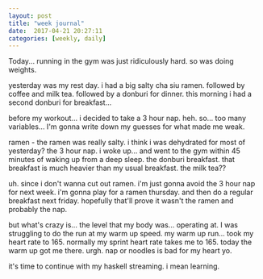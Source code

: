 ```yaml
---
layout: post
title: "week journal"
date:  2017-04-21 20:27:11
categories: [weekly, daily]
---
```

Today... running in the gym was just ridiculously hard. so was doing weights.

yesterday was my rest day. i had a big salty cha siu ramen. followed by coffee and milk tea. followed by a donburi for dinner. this morning i had a second donburi for breakfast... 

before my workout... i decided to take a 3 hour nap. heh. so... too many variables... I'm gonna write down my guesses for what made me weak.

ramen - the ramen was really salty. i think i was dehydrated for most of yesterday? 
the 3 hour nap. i woke up... and went to the gym within 45 minutes of waking up from a deep sleep.
the donburi breakfast. that breakfast is much heavier than my usual breakfast.
the milk tea?? 

uh. since i don't wanna cut out ramen. i'm just gonna avoid the 3 hour nap for next week. i'm gonna play for a ramen thursday. and then do a regular breakfast next friday. hopefully that'll prove it wasn't the ramen and probably the nap.

but what's crazy is... the level that my body was... operating at. I was struggling to do the run at my warm up speed. my warm up run... took my heart rate to 165. normally my sprint heart rate takes me to 165. today the warm up got me there. urgh. nap or noodles is bad for my heart yo.

it's time to continue with my haskell streaming. i mean learning.

